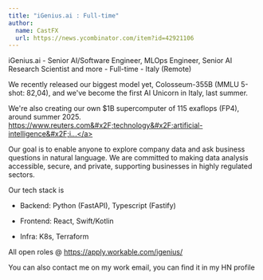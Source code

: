 ```yaml
---
title: "iGenius.ai : Full-time"
author:
  name: CastFX
  url: https://news.ycombinator.com/item?id=42921106
---
```

iGenius.ai - Senior AI&#x2F;Software Engineer, MLOps Engineer, Senior AI Research Scientist and more - Full-time - Italy (Remote)

We recently released our biggest model yet, Colosseum-355B (MMLU 5-shot: 82,04), and we&#x27;ve become the first AI Unicorn in Italy, last summer.

We&#x27;re also creating our own $1B supercomputer of 115 exaflops (FP4), around summer 2025. <a href="https:&#x2F;&#x2F;www.reuters.com&#x2F;technology&#x2F;artificial-intelligence&#x2F;italys-igenius-launches-nvidia-powered-ai-language-model-highly-regulated-2025-01-16&#x2F;" rel="nofollow">https:&#x2F;&#x2F;www.reuters.com&#x2F;technology&#x2F;artificial-intelligence&#x2F;i...</a>

Our goal is to enable anyone to explore company data and ask business questions in natural language. We are committed to making data analysis accessible, secure, and private, supporting businesses in highly regulated sectors.

Our tech stack is

- Backend: Python (FastAPI), Typescript (Fastify)

- Frontend: React, Swift&#x2F;Kotlin

- Infra: K8s, Terraform

All open roles @ <a href="https:&#x2F;&#x2F;apply.workable.com&#x2F;igenius&#x2F;" rel="nofollow">https:&#x2F;&#x2F;apply.workable.com&#x2F;igenius&#x2F;</a>

You can also contact me on my work email, you can find it in my HN profile
<JobApplication />
